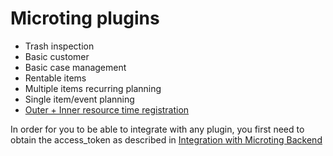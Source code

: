 # Microting plugins

* Trash inspection
* Basic customer
* Basic case management
* Rentable items
* Multiple items recurring planning
* Single item/event planning
* [Outer + Inner resource time registration](outer-+-inner-resource-time-registration.md) 

In order for you to be able to integrate with any plugin, you first need to obtain the access\_token as described in [Integration with Microting Backend](../integration-with-microting-backend.md)

